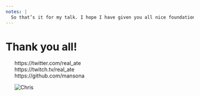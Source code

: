 ```yaml
---
notes: |
  So that’s it for my talk. I hope I have given you all nice foundational perspective on what lints are, how useful they can be and how unlocking the skill of writing your own lint rules can be an incredibly powerful tool to gradually improve your codebase in a way that you personally design. And don’t forget to try out lint-to-the-future and setup your dashboard, never underestimate the power of a nice graph.
---
```


# Thank you all! <!-- .element style="position: initial" -->

<ul style="list-style-type: none">
  <li>https://twitter.com/real_ate</li>
  <li>https://twitch.tv/real_ate</li>
  <li>https://github.com/mansona</li>
<li>

![Chris](/images/chris.webp) <!-- .element style="height: 320px; position: absolute; right: 0; top: 200px;" -->
